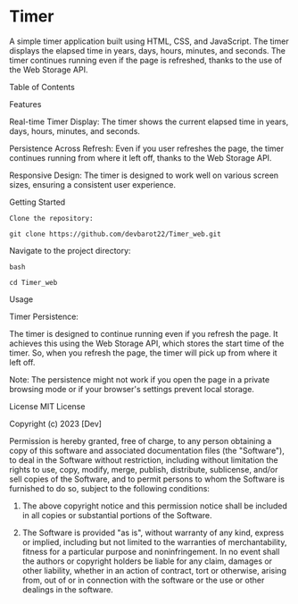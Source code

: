 # Timer
A simple timer application built using HTML, CSS, and JavaScript. The timer displays the elapsed time in years, days, hours, minutes, and seconds. The timer continues running even if the page is refreshed, thanks to the use of the Web Storage API.


Table of Contents


Features

Real-time Timer Display: The timer shows the current elapsed time in years, days, hours, minutes, and seconds.

Persistence Across Refresh: Even if you user refreshes the page, the timer continues running from where it left off, thanks to the Web Storage API.

Responsive Design: The timer is designed to work well on various screen sizes, ensuring a consistent user experience.

Getting Started

    Clone the repository:

    git clone https://github.com/devbarot22/Timer_web.git

Navigate to the project directory:

    bash

    cd Timer_web

Usage

Timer Persistence:

The timer is designed to continue running even if you refresh the page. It achieves this using the Web Storage API, which stores the start time of the timer. So, when you refresh the page, the timer will pick up from where it left off.

Note: The persistence might not work if you open the page in a private browsing mode or if your browser's settings prevent local storage.


License
MIT License

Copyright (c) 2023 [Dev]

Permission is hereby granted, free of charge, to any person obtaining a copy
of this software and associated documentation files (the "Software"), to deal
in the Software without restriction, including without limitation the rights
to use, copy, modify, merge, publish, distribute, sublicense, and/or sell
copies of the Software, and to permit persons to whom the Software is
furnished to do so, subject to the following conditions:

1. The above copyright notice and this permission notice shall be included in all
   copies or substantial portions of the Software.

2. The Software is provided "as is", without warranty of any kind, express or
   implied, including but not limited to the warranties of merchantability,
   fitness for a particular purpose and noninfringement. In no event shall the
   authors or copyright holders be liable for any claim, damages or other
   liability, whether in an action of contract, tort or otherwise, arising from,
   out of or in connection with the software or the use or other dealings in the
   software.


